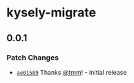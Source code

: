 # kysely-migrate

## 0.0.1

### Patch Changes

- [`ae01589`](https://github.com/tmm/kysely-migrate/commit/ae015891b4447f3f4e30fcd2ca0f506f420f56ca) Thanks [@tmm](https://github.com/tmm)! - Initial release
